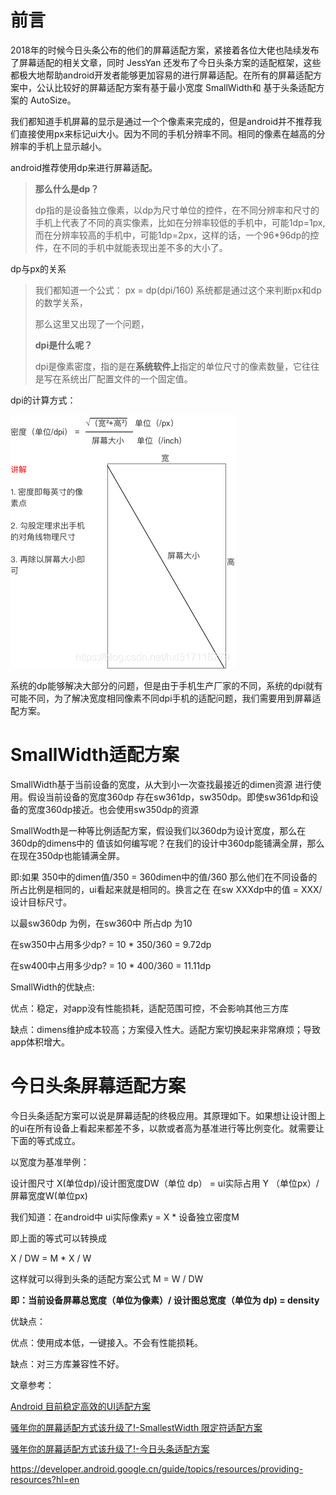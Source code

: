 # 前言	

2018年的时候今日头条公布的他们的屏幕适配方案，紧接着各位大佬也陆续发布了屏幕适配的相关文章，同时 JessYan 还发布了今日头条方案的适配框架，这些都极大地帮助android开发者能够更加容易的进行屏幕适配。在所有的屏幕适配方案中，公认比较好的屏幕适配方案有基于最小宽度 SmallWidth和 基于头条适配方案的 AutoSize。



我们都知道手机屏幕的显示是通过一个个像素来完成的，但是android并不推荐我们直接使用px来标记ui大小。因为不同的手机分辨率不同。相同的像素在越高的分辨率的手机上显示越小。

android推荐使用dp来进行屏幕适配。

> **那么什么是dp？**
>
> dp指的是设备独立像素，以dp为尺寸单位的控件，在不同分辨率和尺寸的手机上代表了不同的真实像素，比如在分辨率较低的手机中，可能1dp=1px,而在分辨率较高的手机中，可能1dp=2px，这样的话，一个96*96dp的控件，在不同的手机中就能表现出差不多的大小了。

dp与px的关系

> 我们都知道一个公式： px = dp(dpi/160) 系统都是通过这个来判断px和dp的数学关系，
>
> 那么这里又出现了一个问题，
>
> **dpi是什么呢？**
>
> dpi是像素密度，指的是在**系统软件上**指定的单位尺寸的像素数量，它往往是写在系统出厂配置文件的一个固定值。

dpi的计算方式：

![android设备dpi计算方式](android设备dpi计算方式.png)

系统的dp能够解决大部分的问题，但是由于手机生产厂家的不同，系统的dpi就有可能不同，为了解决宽度相同像素不同dpi手机的适配问题，我们需要用到屏幕适配方案。

# SmallWidth适配方案

SmallWidth基于当前设备的宽度，从大到小一次查找最接近的dimen资源 进行使用。假设当前设备的宽度360dp  存在sw361dp，sw350dp。即使sw361dp和设备的宽度360dp接近。也会使用sw350dp的资源

SmallWodth是一种等比例适配方案，假设我们以360dp为设计宽度，那么在360dp的dimens中的 值该如何编写呢？在我们的设计中360dp能铺满全屏，那么在现在350dp也能铺满全屏。

即:如果 350中的dimen值/350 = 360dimen中的值/360   那么他们在不同设备的所占比例是相同的，ui看起来就是相同的。换言之在 在sw XXXdp中的值 =  XXX/设计目标尺寸。

以最sw360dp 为例，在sw360中  所占dp 为10 

在sw350中占用多少dp?  = 10 *  350/360 = 9.72dp

在sw400中占用多少dp? = 10 * 400/360 = 11.11dp

SmallWidth的优缺点:

优点：稳定，对app没有性能损耗，适配范围可控，不会影响其他三方库

缺点：dimens维护成本较高；方案侵入性大。适配方案切换起来非常麻烦；导致app体积增大。

# 今日头条屏幕适配方案

今日头条适配方案可以说是屏幕适配的终极应用。其原理如下。如果想让设计图上的ui在所有设备上看起来都差不多，以款或者高为基准进行等比例变化。就需要让下面的等式成立。

以宽度为基准举例：

设计图尺寸 X(单位dp)/设计图宽度DW（单位 dp） = ui实际占用 Y （单位px）/ 屏幕宽度W(单位px)

我们知道：在android中 ui实际像素y = X  * 设备独立密度M

即上面的等式可以转换成

 X / DW = M * X / W

这样就可以得到头条的适配方案公式 M = W / DW 

**即：当前设备屏幕总宽度（单位为像素）/ 设计图总宽度（单位为 dp) = density**

优缺点：

优点：使用成本低，一键接入。不会有性能损耗。

缺点：对三方库兼容性不好。

文章参考：

[Android 目前稳定高效的UI适配方案](https://mp.weixin.qq.com/s/X-aL2vb4uEhqnLzU5wjc4Q)

[骚年你的屏幕适配方式该升级了!-SmallestWidth 限定符适配方案](https://juejin.cn/post/6844903681524006925#heading-12)

[骚年你的屏幕适配方式该升级了!-今日头条适配方案](https://juejin.cn/post/6844903661819133960)

https://developer.android.google.cn/guide/topics/resources/providing-resources?hl=en
